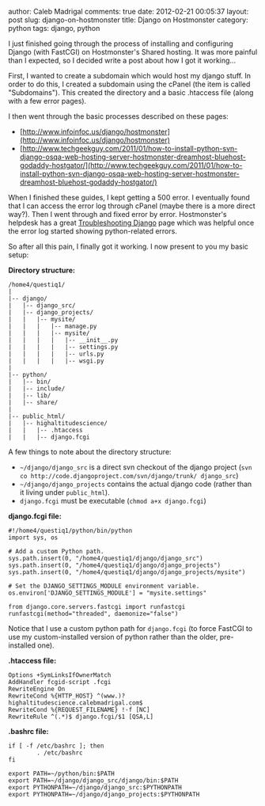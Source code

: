 author: Caleb Madrigal
comments: true
date: 2012-02-21 00:05:37
layout: post
slug: django-on-hostmonster
title: Django on Hostmonster
category: python
tags: django, python

I just finished going through the process of installing and configuring Django (with FastCGI) on Hostmonster's Shared hosting. It was more painful than I expected, so I decided write a post about how I got it working...


First, I wanted to create a subdomain which would host my django stuff. In order to do this, I created a subdomain using the cPanel (the item is called "Subdomains"). This created the directory and a basic .htaccess file (along with a few error pages).


I then went through the basic processes described on these pages:
	
  * [http://www.infoinfoc.us/django/hostmonster](http://www.infoinfoc.us/django/hostmonster)
  * [http://www.techgeekguy.com/2011/01/how-to-install-python-svn-django-osqa-web-hosting-server-hostmonster-dreamhost-bluehost-godaddy-hostgator/](http://www.techgeekguy.com/2011/01/how-to-install-python-svn-django-osqa-web-hosting-server-hostmonster-dreamhost-bluehost-godaddy-hostgator/)


When I finished these guides, I kept getting a 500 error. I eventually found that I can access the error log through cPanel (maybe there is a more direct way?). Then I went through and fixed error by error.  Hostmonster's helpdesk has a great [Troubleshooting Django](https://my.hostmonster.com/cgi/help/585) page which was helpful once the error log started showing python-related errors.

So after all this pain, I finally got it working.  I now present to you my basic setup:

**Directory structure:**
    
    /home4/questiq1/
    |
    |-- django/
    |   |-- django_src/
    |   |-- django_projects/
    |   |   |-- mysite/
    |   |   |   |-- manage.py
    |   |   |   |-- mysite/
    |   |   |   |   |-- __init__.py
    |   |   |   |   |-- settings.py
    |   |   |   |   |-- urls.py
    |   |   |   |   |-- wsgi.py
    |
    |-- python/
    |   |-- bin/
    |   |-- include/
    |   |-- lib/
    |   |-- share/
    |
    |-- public_html/
    |   |-- highaltitudescience/
    |   |   |-- .htaccess
    |   |   |-- django.fcgi


A few things to note about the directory structure:
	
  * `~/django/django_src` is a direct svn checkout of the django project (`svn co http://code.djangoproject.com/svn/django/trunk/ django_src`)
  * `~/django/django_projects` contains the actual django code (rather than it living under `public_html`).
  * `django.fcgi` must be executable (`chmod a+x django.fcgi`)


**django.fcgi file:**

    
    #!/home4/questiq1/python/bin/python
    import sys, os
    
    # Add a custom Python path.
    sys.path.insert(0, "/home4/questiq1/django/django_src")
    sys.path.insert(0, "/home4/questiq1/django/django_projects")
    sys.path.insert(0, "/home4/questiq1/django/django_projects/mysite")
    
    # Set the DJANGO_SETTINGS_MODULE environment variable.
    os.environ['DJANGO_SETTINGS_MODULE'] = "mysite.settings"
    
    from django.core.servers.fastcgi import runfastcgi
    runfastcgi(method="threaded", daemonize="false")


Notice that I use a custom python path for `django.fcgi` (to force FastCGI to use my custom-installed version of python rather than the older, pre-installed one).

**.htaccess file:**

    
    Options +SymLinksIfOwnerMatch
    AddHandler fcgid-script .fcgi
    RewriteEngine On
    RewriteCond %{HTTP_HOST} ^(www.)?highaltitudescience.calebmadrigal.com$
    RewriteCond %{REQUEST_FILENAME} !-f [NC]
    RewriteRule ^(.*)$ django.fcgi/$1 [QSA,L]


**.bashrc file:**

    
    if [ -f /etc/bashrc ]; then
            . /etc/bashrc
    fi
    
    export PATH=~/python/bin:$PATH
    export PATH=~/django/django_src/django/bin:$PATH
    export PYTHONPATH=~/django/django_src:$PYTHONPATH
    export PYTHONPATH=~/django/django_projects:$PYTHONPATH

